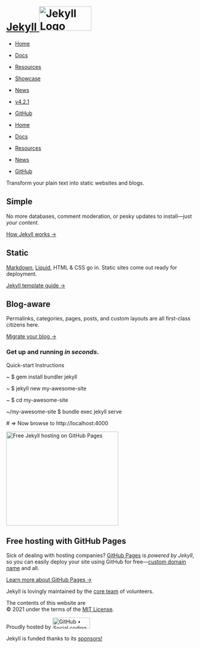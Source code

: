 # <a href="https://jekyllrb.com/" class="logo"><span class="sr-only">Jekyll</span> <img src="https://jekyllrb.com/img/logo-2x.png" alt="Jekyll Logo" width="140" height="65" /></a>

- [Home](https://jekyllrb.com/)
- [Docs](https://jekyllrb.com/docs/)
- [Resources](https://jekyllrb.com/resources/)
- [Showcase](https://jekyllrb.com/showcase/)
- [News](https://jekyllrb.com/news/)

- [v4.2.1](https://github.com/jekyll/jekyll/releases/tag/v4.2.1)
- [GitHub](https://github.com/jekyll/jekyll)

- [Home](https://jekyllrb.com/)
- [Docs](https://jekyllrb.com/docs/)
- [Resources](https://jekyllrb.com/resources/)
- [News](https://jekyllrb.com/news/)
- [GitHub](https://github.com/jekyll/jekyll)

Transform your plain text into static websites and blogs.

## Simple

No more databases, comment moderation, or pesky updates to install—just _your content_.

[How Jekyll works →](https://jekyllrb.com/docs/usage/)

## Static

[Markdown](https://daringfireball.net/projects/markdown/), [Liquid](https://github.com/Shopify/liquid/wiki), HTML <span class="amp">&</span> CSS go in. Static sites come out ready for deployment.

[Jekyll template guide →](https://jekyllrb.com/docs/templates/)

## Blog-aware

Permalinks, categories, pages, posts, and custom layouts are all first-class citizens here.

[Migrate your blog →](http://import.jekyllrb.com/)

### Get up and running _in seconds_.

Quick-start Instructions

<span class="path">~</span> <span class="prompt">$</span> <span class="command">gem install bundler jekyll</span>

<span class="path">~</span> <span class="prompt">$</span> <span class="command">jekyll new my-awesome-site</span>

<span class="path">~</span> <span class="prompt">$</span> <span class="command">cd my-awesome-site</span>

<span class="path">~/my-awesome-site</span> <span class="prompt">$</span> <span class="command">bundle exec jekyll serve</span>

<span class="output">\# =&gt; Now browse to http://localhost:4000</span>

<img src="https://jekyllrb.com/img/octojekyll.png" alt="Free Jekyll hosting on GitHub Pages" width="300" height="251" />

## **Free hosting** with GitHub Pages

Sick of dealing with hosting companies? [GitHub Pages](https://pages.github.com/) is _powered by Jekyll_, so you can easily deploy your site using GitHub for free—[custom domain name](https://help.github.com/articles/about-supported-custom-domains/) and all.

[Learn more about GitHub Pages →](https://pages.github.com/)

Jekyll is lovingly maintained by the [core team](https://jekyllrb.com/team/) of volunteers.

The contents of this website are  
© 2021 under the terms of the [MIT License](https://github.com/jekyll/jekyll/blob/master/LICENSE).

Proudly hosted by [<img src="https://jekyllrb.com/img/footer-logo.png" alt="GitHub • Social coding" width="100" height="30" />](https://github.com/)

Jekyll is funded thanks to its [sponsors!](https://github.com/jekyll/jekyll#sponsors)
